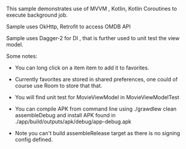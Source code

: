 This sample demonstrates use of MVVM , Kotlin, Kotlin Coroutines to execute background job.

Sample uses OkHttp, Retrofit to access OMDB API

Sample uses Dagger-2 for DI , that is further used to unit test the view model.

Some notes:

* You can long click on a item item to add it to favorites.

* Currently favorites are stored in shared preferences, one could of course use Room to store that that.

* You will find unit test for MovieViewModel in MovieViewModelTest

* You can compile APK from command line using ./grawdlew clean assembleDebug and install APK found in ./app/build/outputs/apk/debug/app-debug.apk

* Note you can't build assembleRelease target as there is no signing config defined.
